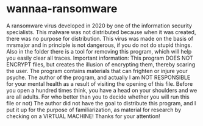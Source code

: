 # wannaa-ransomware
A ransomware virus developed in 2020 by one of the information security specialists. This malware was not distributed because when it was created, there was no purpose for distribution. This virus was made on the basis of mrsmajor and in principle is not dangerous, if you do not do stupid things. Also in the folder there is a tool for removing this program, which will help you easily clear all traces.  Important information: This program DOES NOT ENCRYPT files, but creates the illusion of encrypting them, thereby scaring the user. The program contains materials that can frighten or injure your psyche. The author of the program, and actually I am NOT RESPONSIBLE for your mental health as a result of visiting the opening of this file. Before you open a hundred times think, you have a head on your shoulders and we are all adults. For who better than you to decide whether you will run this file or not) The author did not have the goal to distribute this program, and I put it up for the purpose of familiarization, as material for research by checking on a VIRTUAL MACHINE! Thanks for your attention!
